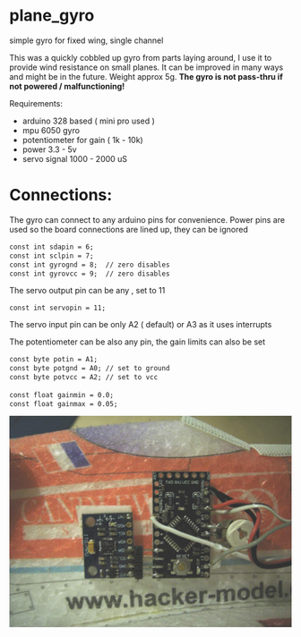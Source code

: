 # plane_gyro
simple gyro for fixed wing, single channel

This was a quickly cobbled up gyro from parts laying around, I use it to provide wind resistance on small planes. It can be improved in many ways and might be in the future.  Weight approx 5g. __The gyro is not pass-thru if not powered / malfunctioning!__

Requirements: 

* arduino 328 based ( mini pro used )
* mpu 6050 gyro
* potentiometer for gain ( 1k - 10k)
* power 3.3 - 5v
* servo signal 1000 - 2000 uS

# Connections:

The gyro can connect to any arduino pins for convenience. Power pins are used so the board connections are lined up, they can be ignored

```arduino
const int sdapin = 6;
const int sclpin = 7;
const int gyrognd = 8;  // zero disables
const int gyrovcc = 9;  // zero disables
```

The servo output pin can be any , set to 11

```arduino
const int servopin = 11;
```

The servo input pin can be only A2 ( default)  or A3 as it uses interrupts

The potentiometer can be also any pin, the gain limits can also be set

```arduino
const byte potin = A1;
const byte potgnd = A0; // set to ground
const byte potvcc = A2; // set to vcc

const float gainmin = 0.0;
const float gainmax = 0.05;
```


![alt text](https://github.com/silver13/plane_gyro/blob/master/img/gyro_arduino.jpg "img")
